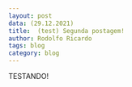 ```yaml
---
layout: post
data: (29.12.2021) 
title:  (test) Segunda postagem!
author: Rodolfo Ricardo
tags: blog
category: blog
---
```

TESTANDO!
